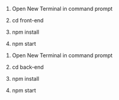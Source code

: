 <!-- To Run Frontend Part. -->
1. Open New Terminal in command prompt

2. cd front-end

3. npm install

4. npm start
<!-- Front-end will be up and running. -->

<!-- To Run Backend Part. -->
1. Open New Terminal in command prompt

2. cd back-end

3. npm install

4. npm start
<!-- Back-end will be up and running. -->
